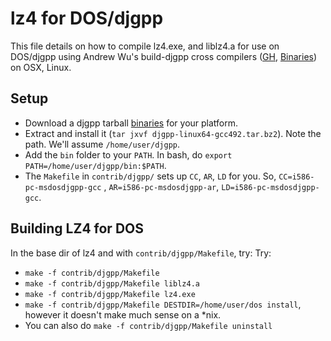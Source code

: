 # lz4 for DOS/djgpp

This file details on how to compile lz4.exe, and liblz4.a for use on DOS/djgpp using Andrew Wu's build-djgpp cross
compilers ([GH][0], [Binaries][1]) on OSX, Linux.

## Setup

* Download a djgpp tarball [binaries][1] for your platform.
* Extract and install it (`tar jxvf djgpp-linux64-gcc492.tar.bz2`). Note the path. We'll assume `/home/user/djgpp`.
* Add the `bin` folder to your `PATH`. In bash, do `export PATH=/home/user/djgpp/bin:$PATH`.
* The `Makefile` in `contrib/djgpp/` sets up `CC`, `AR`, `LD` for you. So, `CC=i586-pc-msdosdjgpp-gcc`
  , `AR=i586-pc-msdosdjgpp-ar`, `LD=i586-pc-msdosdjgpp-gcc`.

## Building LZ4 for DOS

In the base dir of lz4 and with `contrib/djgpp/Makefile`, try:
Try:

* `make -f contrib/djgpp/Makefile`
* `make -f contrib/djgpp/Makefile liblz4.a`
* `make -f contrib/djgpp/Makefile lz4.exe`
* `make -f contrib/djgpp/Makefile DESTDIR=/home/user/dos install`, however it doesn't make much sense on a \*nix.
* You can also do `make -f contrib/djgpp/Makefile uninstall`

[0]: https://github.com/andrewwutw/build-djgpp

[1]: https://github.com/andrewwutw/build-djgpp/releases
